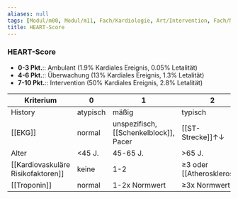 ```yaml
---
aliases: null
tags: [Modul/m00, Modul/m11, Fach/Kardiologie, Art/Intervention, Fach/Notfallmedizin]
title: HEART-Score
---
```

### HEART-Score
- **0-3 Pkt.**:: Ambulant (1.9% Kardiales Ereignis, 0.05% Letalität)
- **4-6 Pkt.**:: Überwachung (13% Kardiales Ereignis, 1.3% Letalität)
- **7-10 Pkt.**:: Intervention (50% Kardiales Ereignis, 2.8% Letalität)

| Kriterium      | 0        | 1                        | 2                          |
| -------------- | -------- | ------------------------ | -------------------------- |
| History        | atypisch | mäßig                    | typisch                    |
| [[EKG]]        | normal   | unspezifisch, [[Schenkelblock]], Pacer | [[ST-Strecke]]↑↓              |
| Alter          | <45 J.   | 45-65 J.                 | >65 J.                     |
| [[Kardiovaskuläre Risikofaktoren]] | keine    | 1-2                      | ≥3 oder [[Atherosklerose]] |
| [[Troponin]]   | normal   | 1-2x Normwert            | ≥3x Normwert                           |
